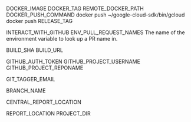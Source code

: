 DOCKER_IMAGE
DOCKER_TAG
REMOTE_DOCKER_PATH
DOCKER_PUSH_COMMAND
    docker push
    ~/google-cloud-sdk/bin/gcloud docker push
RELEASE_TAG

INTERACT_WITH_GITHUB
ENV_PULL_REQUEST_NAMES
    The name of the environment variable to look up a PR name in.

BUILD_SHA
BUILD_URL

GITHUB_AUTH_TOKEN
GITHUB_PROJECT_USERNAME
GITHUB_PROJECT_REPONAME    

GIT_TAGGER_EMAIL

BRANCH_NAME

CENTRAL_REPORT_LOCATION

REPORT_LOCATION
PROJECT_DIR
